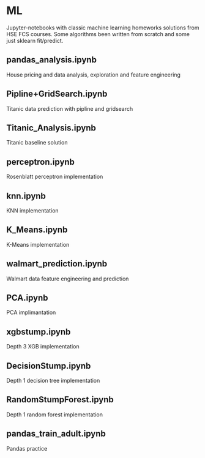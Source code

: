 # ML
Jupyter-notebooks with classic machine learning homeworks solutions from HSE FCS courses.
Some algorithms been written from scratch and some just sklearn fit/predict.

## pandas_analysis.ipynb 
House pricing and data analysis, exploration and feature engineering

## Pipline+GridSearch.ipynb
Titanic data prediction with pipline and gridsearch

## Titanic_Analysis.ipynb
Titanic baseline solution

## perceptron.ipynb
Rosenblatt perceptron implementation

## knn.ipynb
KNN implementation

## K_Means.ipynb
K-Means implementation

## walmart_prediction.ipynb
Walmart data feature engineering and prediction

## PCA.ipynb
PCA implimantation

## xgbstump.ipynb
Depth 3 XGB implementation

## DecisionStump.ipynb
Depth 1 decision tree implementation

## RandomStumpForest.ipynb
Depth 1 random forest implementation

## pandas_train_adult.ipynb
Pandas practice

